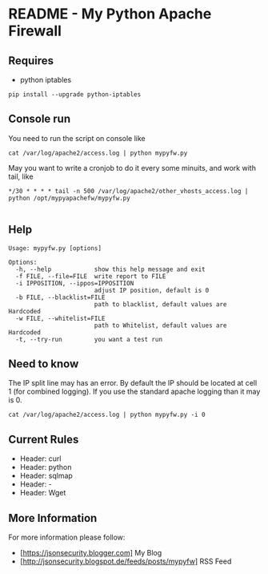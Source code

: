 README - My Python Apache Firewall
=====
## Requires
* python iptables 
```
pip install --upgrade python-iptables
```
## Console run
You need to run the script on console like
```
cat /var/log/apache2/access.log | python mypyfw.py
```
May you want to write a cronjob to do it every some minuits, and work with tail, like
```
*/30 * * * * tail -n 500 /var/log/apache2/other_vhosts_access.log | python /opt/mypyapachefw/mypyfw.py


```

## Help
```
Usage: mypyfw.py [options]

Options:
  -h, --help            show this help message and exit
  -f FILE, --file=FILE  write report to FILE
  -i IPPOSITION, --ippos=IPPOSITION
                        adjust IP position, default is 0
  -b FILE, --blacklist=FILE
                        path to blacklist, default values are Hardcoded
  -w FILE, --whitelist=FILE
                        path to Whitelist, default values are Hardcoded
  -t, --try-run         you want a test run

```

## Need to know
The IP split line may has an error.
By default the IP should be located at cell 1 (for combined logging). If you use the standard apache logging than it may is 0. 
```
cat /var/log/apache2/access.log | python mypyfw.py -i 0
```

## Current Rules
* Header: curl
* Header: python
* Header: sqlmap
* Header: - 
* Header: Wget

## More Information
For more information please follow:
* [https://jsonsecurity.blogger.com] My Blog
* [http://jsonsecurity.blogspot.de/feeds/posts/mypyfw] RSS Feed
